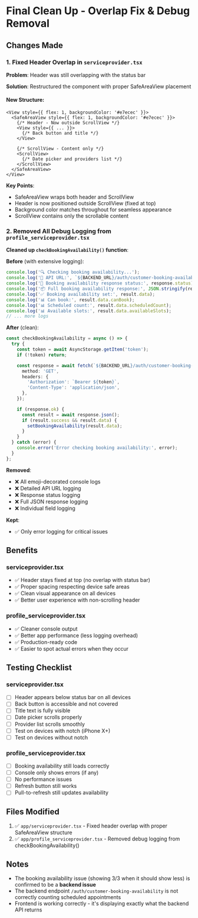 # Final Clean Up - Overlap Fix & Debug Removal

## Changes Made

### 1. Fixed Header Overlap in `serviceprovider.tsx`

**Problem**: Header was still overlapping with the status bar

**Solution**: Restructured the component with proper SafeAreaView placement

#### New Structure:
```tsx
<View style={{ flex: 1, backgroundColor: '#e7ecec' }}>
  <SafeAreaView style={{ flex: 1, backgroundColor: '#e7ecec' }}>
    {/* Header - Now outside ScrollView */}
    <View style={{ ... }}>
      {/* Back button and title */}
    </View>

    {/* ScrollView - Content only */}
    <ScrollView>
      {/* Date picker and providers list */}
    </ScrollView>
  </SafeAreaView>
</View>
```

**Key Points**:
- SafeAreaView wraps both header and ScrollView
- Header is now positioned outside ScrollView (fixed at top)
- Background color matches throughout for seamless appearance
- ScrollView contains only the scrollable content

### 2. Removed All Debug Logging from `profile_serviceprovider.tsx`

**Cleaned up `checkBookingAvailability()` function**:

**Before** (with extensive logging):
```typescript
console.log('🔍 Checking booking availability...');
console.log('🔗 API URL:', `${BACKEND_URL}/auth/customer-booking-availability`);
console.log('📡 Booking availability response status:', response.status);
console.log('📦 Full booking availability response:', JSON.stringify(result, null, 2));
console.log('✅ Booking availability set:', result.data);
console.log('📊 Can book:', result.data.canBook);
console.log('📊 Scheduled count:', result.data.scheduledCount);
console.log('📊 Available slots:', result.data.availableSlots);
// ... more logs
```

**After** (clean):
```typescript
const checkBookingAvailability = async () => {
  try {
    const token = await AsyncStorage.getItem('token');
    if (!token) return;

    const response = await fetch(`${BACKEND_URL}/auth/customer-booking-availability`, {
      method: 'GET',
      headers: {
        'Authorization': `Bearer ${token}`,
        'Content-Type': 'application/json',
      },
    });

    if (response.ok) {
      const result = await response.json();
      if (result.success && result.data) {
        setBookingAvailability(result.data);
      }
    }
  } catch (error) {
    console.error('Error checking booking availability:', error);
  }
};
```

**Removed**:
- ❌ All emoji-decorated console logs
- ❌ Detailed API URL logging
- ❌ Response status logging
- ❌ Full JSON response logging
- ❌ Individual field logging

**Kept**:
- ✅ Only error logging for critical issues

## Benefits

### serviceprovider.tsx
- ✅ Header stays fixed at top (no overlap with status bar)
- ✅ Proper spacing respecting device safe areas
- ✅ Clean visual appearance on all devices
- ✅ Better user experience with non-scrolling header

### profile_serviceprovider.tsx
- ✅ Cleaner console output
- ✅ Better app performance (less logging overhead)
- ✅ Production-ready code
- ✅ Easier to spot actual errors when they occur

## Testing Checklist

### serviceprovider.tsx
- [ ] Header appears below status bar on all devices
- [ ] Back button is accessible and not covered
- [ ] Title text is fully visible
- [ ] Date picker scrolls properly
- [ ] Provider list scrolls smoothly
- [ ] Test on devices with notch (iPhone X+)
- [ ] Test on devices without notch

### profile_serviceprovider.tsx
- [ ] Booking availability still loads correctly
- [ ] Console only shows errors (if any)
- [ ] No performance issues
- [ ] Refresh button still works
- [ ] Pull-to-refresh still updates availability

## Files Modified

1. ✅ `app/serviceprovider.tsx` - Fixed header overlap with proper SafeAreaView structure
2. ✅ `app/profile_serviceprovider.tsx` - Removed debug logging from checkBookingAvailability()

## Notes

- The booking availability issue (showing 3/3 when it should show less) is confirmed to be a **backend issue**
- The backend endpoint `/auth/customer-booking-availability` is not correctly counting scheduled appointments
- Frontend is working correctly - it's displaying exactly what the backend API returns
